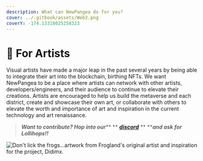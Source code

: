 ```yaml
---
description: What can NewPangea do for you?
cover: ../.gitbook/assets/Web3.png
coverY: -174.13318025258323
---
```


# 🎨 For Artists

Visual artists have made a major leap in the past several years by being able to integrate their art into the blockchain, birthing NFTs. We want NewPangea to be a place where artists can network with other artists, developers/engineers, and their audience to continue to elevate their creations. Artists are encouraged to help us build the metaverse and each district, create and showcase their own art, or collaborate with others to elevate the worth and importance of art and inspiration in the current technology and art renaissance.

> _**Want to contribute? Hop into our**_** ** [_**discord**_](https://discord.gg/frogland) ** **_**and ask for Lollihops!!**_

![Don't lick the frogs...artwork from Frogland's original artist and inspiration for the project, Didimx.](../.gitbook/assets/didi.jpg)
